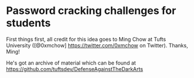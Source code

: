 # Password cracking challenges for students

First things first, all credit for this idea goes to Ming Chow at Tufts University ([@0xmchow] https://twitter.com/0xmchow on Twitter).  Thanks, Ming!

He's got an archive of material which can be found at https://github.com/tuftsdev/DefenseAgainstTheDarkArts
